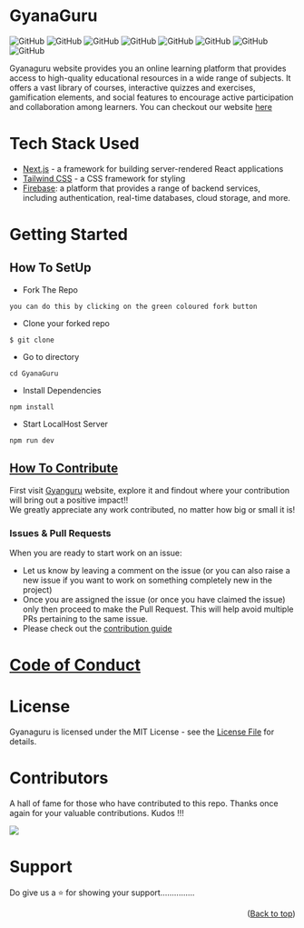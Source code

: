 <div id="top"></div>

# GyanaGuru

![GitHub](https://img.shields.io/github/forks/PiyushKalyanpy/GyanaGuru)
![GitHub](https://img.shields.io/github/stars/PiyushKalyanpy/GyanaGuru)
![GitHub](https://img.shields.io/github/license/PiyushKalyanpy/GyanaGuru)
![GitHub](https://img.shields.io/github/issues/PiyushKalyanpy/GyanaGuru)
![GitHub](https://img.shields.io/github/repo-size/PiyushKalyanpy/GyanaGuru)
![GitHub](https://img.shields.io/github/contributors/PiyushKalyanpy/GyanaGuru)
![GitHub](https://img.shields.io/github/last-commit/PiyushKalyanpy/GyanaGuru)
![GitHub](https://img.shields.io/github/issues-pr-closed/PiyushKalyanpy/GyanaGuru)

Gyanaguru website provides you an online learning platform that provides access to high-quality educational resources in a wide range of subjects.
It offers a vast library of courses, interactive quizzes and exercises, gamification elements, and social features to encourage active participation and collaboration among learners.
You can checkout our website [here](https://gyanaguru.vercel.app/)

# Tech Stack Used

- [Next.js](https://nextjs.org/) - a framework for building server-rendered React applications
- [Tailwind CSS](https://tailwindcss.com/) - a CSS framework for styling
- [Firebase](https://firebase.google.com/): a platform that provides a range of backend services, including authentication, real-time databases, cloud storage, and more.

# Getting Started

## How To SetUp

- Fork The Repo

```
you can do this by clicking on the green coloured fork button
```

- Clone your forked repo

```
$ git clone
```

- Go to directory

```
cd GyanaGuru
```

- Install Dependencies

```
npm install
```

- Start LocalHost Server

```
npm run dev
```

## [How To Contribute](CONTRIBUTIONS%20GUIDE.md)

First visit [Gyanguru](https://gyanaguru.vercel.app/) website, explore it
and findout where your contribution will bring out a positive impact!!  
We greatly appreciate any work contributed, no matter how big or small it is!
<br>

### Issues & Pull Requests

When you are ready to start work on an issue:

- Let us know by leaving a comment on the issue (or you can also raise a new issue if you want to work on something completely new in the project)
- Once you are assigned the issue (or once you have claimed the issue) only then proceed to make the Pull Request. This will help avoid multiple PRs pertaining to the same issue.
- Please check out the [contribution guide](CONTRIBUTING.md)

# [Code of Conduct](CODE%20OF%20CONDUCT.md)

# License

Gyanaguru is licensed under the MIT License - see the [License File](LICENSE) for details.

# Contributors

A hall of fame for those who have contributed to this repo. Thanks once again for your valuable contributions. Kudos !!!
<br>

<a href="https://github.com/piyushkalyanpy/GyanaGuru/graphs/contributors">
  <img src="https://contrib.rocks/image?repo=piyushkalyanpy/GyanaGuru" />
</a>

# Support

Do give us a ⭐️ for showing your support...............

<p align="right">(<a href="#top">Back to top</a>)</p>
